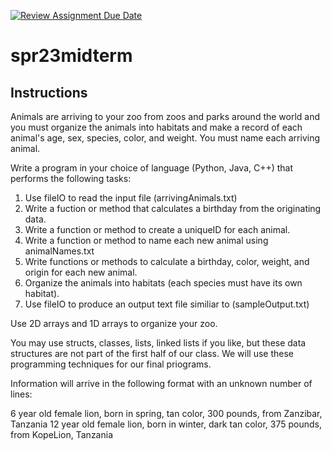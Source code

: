 [![Review Assignment Due Date](https://classroom.github.com/assets/deadline-readme-button-24ddc0f5d75046c5622901739e7c5dd533143b0c8e959d652212380cedb1ea36.svg)](https://classroom.github.com/a/8nubHDkM)
# spr23midterm

## Instructions

Animals are arriving to your zoo from zoos and parks around the world and you must organize the animals into habitats and make a record of each animal's age, sex, species, color, and weight. You must name each arriving animal. 

Write a program in your choice of language (Python, Java, C++) that performs the following tasks:

1. Use fileIO to read the input file (arrivingAnimals.txt) 
2. Write a fuction or method that calculates a birthday from the originating data. 
3. Write a function or method to create a uniqueID for each animal.
4. Write a function or method to name each new animal using animalNames.txt
5. Write functions or methods to calculate a birthday, color, weight, and origin for each new animal.   
6. Organize the animals into habitats (each species must have its own habitat). 
7. Use fileIO to produce an output text file similiar to (sampleOutput.txt)

Use 2D arrays and 1D arrays to organize your zoo. 

You may use structs, classes, lists, linked lists if you like, but these data structures are not part of the first half of our class. We will use these programming techniques for our final priograms. 

Information will arrive in the following format with an unknown number of lines:

6 year old female lion, born in spring, tan color, 300 pounds, from Zanzibar, Tanzania
12 year old female lion, born in winter, dark tan color, 375 pounds, from KopeLion, Tanzania




